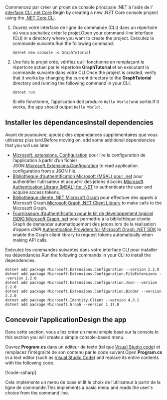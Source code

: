 <!-- markdownlint-disable MD002 MD041 -->

<span data-ttu-id="c4f8e-101">Commencez par créer un projet de console principale .NET à l’aide de l' [interface CLI .net Core](/dotnet/core/tools/?tabs=netcore2x).</span><span class="sxs-lookup"><span data-stu-id="c4f8e-101">Begin by creating a new .NET Core console project using the [.NET Core CLI](/dotnet/core/tools/?tabs=netcore2x).</span></span>

1. <span data-ttu-id="c4f8e-102">Ouvrez votre interface de ligne de commande (CLI) dans un répertoire où vous souhaitez créer le projet.</span><span class="sxs-lookup"><span data-stu-id="c4f8e-102">Open your command-line interface (CLI) in a directory where you want to create the project.</span></span> <span data-ttu-id="c4f8e-103">Exécutez la commande suivante.</span><span class="sxs-lookup"><span data-stu-id="c4f8e-103">Run the following command.</span></span>

    ```Shell
    dotnet new console -o GraphTutorial
    ```

1. <span data-ttu-id="c4f8e-104">Une fois le projet créé, vérifiez qu’il fonctionne en remplaçant le répertoire actuel par le répertoire **GraphTutorial** et en exécutant la commande suivante dans votre CLI.</span><span class="sxs-lookup"><span data-stu-id="c4f8e-104">Once the project is created, verify that it works by changing the current directory to the **GraphTutorial** directory and running the following command in your CLI.</span></span>

    ```Shell
    dotnet run
    ```

    <span data-ttu-id="c4f8e-105">Si elle fonctionne, l’application doit produire `Hello World!`une sortie.</span><span class="sxs-lookup"><span data-stu-id="c4f8e-105">If it works, the app should output `Hello World!`.</span></span>

## <a name="install-dependencies"></a><span data-ttu-id="c4f8e-106">Installer les dépendances</span><span class="sxs-lookup"><span data-stu-id="c4f8e-106">Install dependencies</span></span>

<span data-ttu-id="c4f8e-107">Avant de poursuivre, ajoutez des dépendances supplémentaires que vous utiliserez plus tard.</span><span class="sxs-lookup"><span data-stu-id="c4f8e-107">Before moving on, add some additional dependencies that you will use later.</span></span>

- <span data-ttu-id="c4f8e-108">[Microsoft. extensions. Configuration](https://github.com/aspnet/Extensions) pour lire la configuration de l’application à partir d’un fichier JSON.</span><span class="sxs-lookup"><span data-stu-id="c4f8e-108">[Microsoft.Extensions.Configuration](https://github.com/aspnet/Extensions) to read application configuration from a JSON file.</span></span>
- <span data-ttu-id="c4f8e-109">[Bibliothèque d’authentification Microsoft (MSAL) pour .net](https://github.com/AzureAD/microsoft-authentication-library-for-dotnet) pour authentifier l’utilisateur et acquérir des jetons d’accès.</span><span class="sxs-lookup"><span data-stu-id="c4f8e-109">[Microsoft Authentication Library (MSAL) for .NET](https://github.com/AzureAD/microsoft-authentication-library-for-dotnet) to authenticate the user and acquire access tokens.</span></span>
- <span data-ttu-id="c4f8e-110">[Bibliothèque cliente .NET Microsoft Graph](https://github.com/microsoftgraph/msgraph-sdk-dotnet) pour effectuer des appels à Microsoft Graph.</span><span class="sxs-lookup"><span data-stu-id="c4f8e-110">[Microsoft Graph .NET Client Library](https://github.com/microsoftgraph/msgraph-sdk-dotnet) to make calls to the Microsoft Graph.</span></span>
- <span data-ttu-id="c4f8e-111">[Fournisseurs d’authentification pour le kit de développement logiciel (SDK) Microsoft Graph .net](https://github.com/microsoftgraph/msgraph-sdk-dotnet-auth) pour permettre à la bibliothèque cliente Graph de demander automatiquement des jetons lors de la réalisation d’appels d’API.</span><span class="sxs-lookup"><span data-stu-id="c4f8e-111">[Authentication Providers for Microsoft Graph .NET SDK](https://github.com/microsoftgraph/msgraph-sdk-dotnet-auth) to enable the Graph client library to request tokens automatically when making API calls.</span></span>

<span data-ttu-id="c4f8e-112">Exécutez les commandes suivantes dans votre interface CLI pour installer les dépendances.</span><span class="sxs-lookup"><span data-stu-id="c4f8e-112">Run the following commands in your CLI to install the dependencies.</span></span>

```Shell
dotnet add package Microsoft.Extensions.Configuration --version 2.2.0
dotnet add package Microsoft.Extensions.Configuration.FileExtensions --version 2.2.0
dotnet add package Microsoft.Extensions.Configuration.Json --version 2.2.0
dotnet add package Microsoft.Extensions.Configuration.Binder --version 2.2.0
dotnet add package Microsoft.Identity.Client --version 4.3.1
dotnet add package Microsoft.Graph --version 1.17.0
```

## <a name="design-the-app"></a><span data-ttu-id="c4f8e-113">Concevoir l’application</span><span class="sxs-lookup"><span data-stu-id="c4f8e-113">Design the app</span></span>

<span data-ttu-id="c4f8e-114">Dans cette section, vous allez créer un menu simple basé sur la console.</span><span class="sxs-lookup"><span data-stu-id="c4f8e-114">In this section you will create a simple console-based menu.</span></span>

<span data-ttu-id="c4f8e-115">Ouvrez **Program.cs** dans un éditeur de texte (tel que [Visual Studio code](https://code.visualstudio.com/)) et remplacez l’intégralité de son contenu par le code suivant.</span><span class="sxs-lookup"><span data-stu-id="c4f8e-115">Open **Program.cs** in a text editor (such as [Visual Studio Code](https://code.visualstudio.com/)) and replace its entire contents with the following code.</span></span>

[!code-csharp[](../demos/01-create-app/GraphTutorial/Program.cs)]

<span data-ttu-id="c4f8e-116">Cela implémente un menu de base et lit le choix de l’utilisateur à partir de la ligne de commande.</span><span class="sxs-lookup"><span data-stu-id="c4f8e-116">This implements a basic menu and reads the user's choice from the command line.</span></span>
